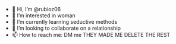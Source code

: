 - 👋 Hi, I’m @rubioz06
- 👀 I’m interested in woman
- 🌱 I’m currently learning seductive methods
- 💞️ I’m looking to collaborate on a relationship
- 📫 How to reach me: DM me
   THEY MADE ME DELETE THE REST
<!---
rubioz06/rubioz06 is a ✨ special ✨ repository because its `README.md` (this file) appears on your GitHub profile.
You can click the Preview link to take a look at your changes.
--->
